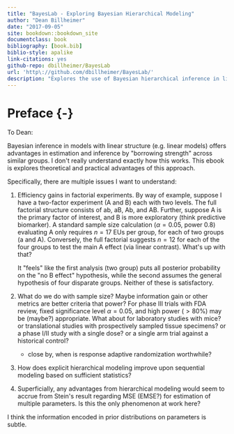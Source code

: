```yaml
--- 
title: "BayesLab - Exploring Bayesian Hierarchical Modeling"
author: "Dean Billheimer"
date: "2017-09-05"
site: bookdown::bookdown_site
documentclass: book
bibliography: [book.bib]
biblio-style: apalike
link-citations: yes
github-repo: dbillheimer/BayesLab
url: 'http\://github.com/dbillheimer/BayesLab/'
description: "Explores the use of Bayesian hierarchical inference in linear models."
---
```


# Preface {-}

To Dean:

Bayesian inference in models with linear structure (e.g. linear models) offers
advantages in estimation and inference by "borrowing strength" across similar
groups.  I don't really understand exactly how this works. This ebook is
explores theoretical and practical advantages of this approach.

Specifically, there are multiple issues I want to understand:

1. Efficiency gains in factorial experiments.
By way of example, suppose I have a two-factor experiment (A and B) each
with two levels.  The full factorial structure consists of ab, aB, Ab, and
AB.  Further, suppose A is the primary factor of interest, and B is more
exploratory (think predictive biomarker).  A standard sample size calculation
($\alpha = 0.05$, power 0.8) evaluating A only requires $n=17$ EUs per group,
for each of two groups (a and A).  Conversely, the full factorial suggests
$n=12$ for each of the four groups to test the main A effect (via linear
contrast).  What's up with that?

	It "feels" like the first analysis (two group) puts all posterior
	probability on the "no B effect" hypothesis, while the second assumes the
	general hypothesis of four disparate groups. Neither of these is satisfactory.

2. What do we do with sample size?  Maybe information gain or other metrics are
   better criteria that power?  For phase III trials with FDA review, fixed
   significance level $\alpha = 0.05$, and high power ($> 80$\%) may be (maybe?)
   appropriate. What about for laboratory studies with mice? or translational
   studies with prospectively sampled tissue specimens? or a phase I/II study
   with a single dose? or a single arm trial against a historical control?

	- close by, when is response adaptive randomization worthwhile?


3. How does explicit hierarchical modeling improve upon sequential modeling
   based on sufficient statistics?

4. Superficially, any advantages from hierarchical modeling would seem to accrue
   from Stein's result regarding MSE (EMSE?) for estimation of multiple
   parameters.  Is this the only phenomenon at work here?


I think the information encoded in prior distributions on parameters is subtle.
